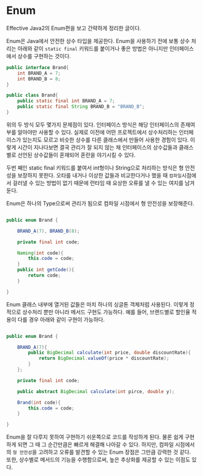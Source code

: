 # Enum 

Effective Java2의 Enum편을 보고 간략하게 정리한 글이다. 

Enum은 Java에서 안전한 상수 타입을 제공한다. Enum을 사용하기 전에 보통 상수 처리는 
아래와 같이 `static final` 키워드를 붙이거나 좋은 방법은 아니지만 인터페이스에서 상수를 구현하는 것이다. 

~~~java
public interface Brand{
    int BRAND_A = 7;
    int BRAND_B = 8;
}

public class Brand{
    public static final int BRAND_A = 7;
    public static final String BRAND_B = "BRAND_B";
}
~~~

위의 두 방식 모두 몇가지 문제점이 있다. 인터페이스 방식은 해당 인터페이스의 존재여부를 알아야만 사용할 수 있다. 실제로 이전에 어떤 프로젝트에서 상수처리하는 인터페이스가 있는지도 모르고 비슷한 상수를 다른 클래스에서 만들어 사용한 경험이 있다. 이렇게 시간이 지나다보면 결국 관리가 잘 되지 않는 채 인터페이스의 상수값들과 클래스 별로 선언된 상수값들이 혼재되어 혼란을 야기시킬 수 있다. 

두번 째인 static final 키워드를 붙여서 int형이나 String으로 처리하는 방식은 형 안전성을 보장하지 못한다. 오타를 내거나 이상한 값들과 비교한다거나 했을 때 `컴파일`시점에서 걸러낼 수 있는 방법이 없기 때문에 런타임 때 요상한 오류를 낼 수 있는 여지를 남겨둔다. 

Enum은 하나의 Type으로써 관리가 됨으로 컴파일 시점에서 형 안전성을 보장해준다. 

~~~JAVA

public enum Brand {

    BRAND_A(7), BRAND_B(8);

    private final int code;

    Naming(int code){
        this.code = code;
    }
    public int getCode(){
        return code;
    }

}
~~~

Enum 클래스 내부에 열거된 값들은 마치 하나의 싱글톤 객체처럼 사용된다. 이렇게 정적으로 상수처리 뿐만 아니라 메서드 구현도 가능하다. 예를 들어, 브랜드별로 할인율 적용이 다를 경우 아래와 같이 구현이 가능하다. 


~~~JAVA

public enum Brand {

    BRAND_A(7){
        public BigDecimal calculate(int price, double discountRate){
            return BigDecimal.valueOf(price * discountRate);
        }
    };

    private final int code;

    public abstract BigDecimal calculate(int pirce, double y);

    Brand(int code){
        this.code = code;
    }

}
~~~

Enum을 잘 다루지 못하여 구현하기 쉬운쪽으로 코드를 작성하게 된다. 물론 쉽게 구현하게 되면 그 때 그 순간만큼은 빠르게 해결해 나아갈 수 있다. 하지만, 컴파일 시점에서의 `형 안전성`을 고려하고 오류를 발견할 수 있는 Enum 장점은 그만큼 강력한 것 같다. 또한, 상수별로 메서드의 기능을 수행함으로써, 높은 추상화를 제공할 수 있는 이점도 있다. 






